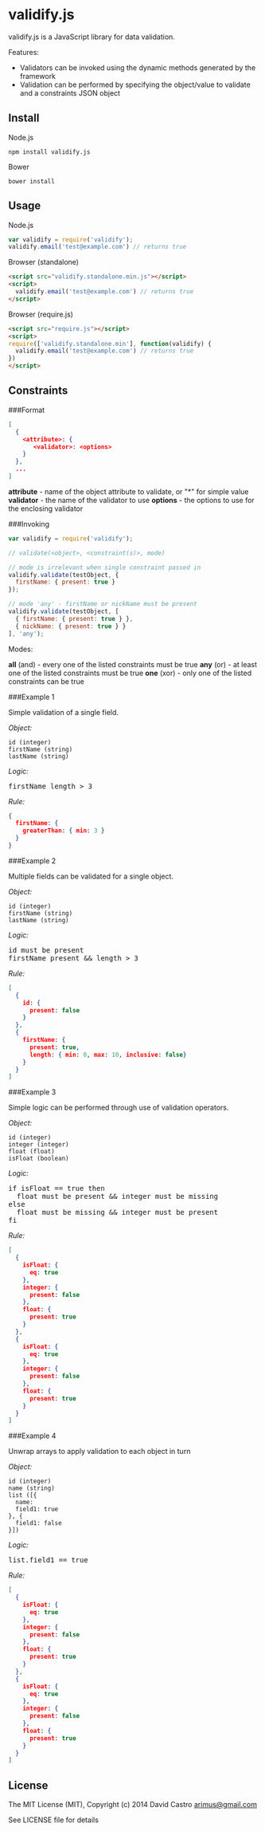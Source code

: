 validify.js
=================
validify.js is a JavaScript library for data validation.  

Features:

 - Validators can be invoked using the dynamic methods generated by the framework
 - Validation can be performed by specifying the object/value to validate and a constraints JSON object


Install
-------

Node.js
```
npm install validify.js
```

Bower
```
bower install
```

Usage
-----

Node.js
```javascript
var validify = require('validify');
validify.email('test@example.com') // returns true
```

Browser (standalone)
```html
<script src="validify.standalone.min.js"></script>
<script>
  validify.email('test@example.com') // returns true
</script>
```

Browser (require.js)
```html
<script src="require.js"></script>
<script>
require(['validify.standalone.min'], function(validify) {
  validify.email('test@example.com') // returns true
})
</script>
```

Constraints
-------------

###Format

```json
[
  {
    <attribute>: {
       <validator>: <options>
    }
  },
  ...
]
```
**attribute** - name of the object attribute to validate, or "*" for simple value
**validator** - the name of the validator to use
**options** - the options to use for the enclosing validator

###Invoking

```javascript
var validify = require('validify');

// validate(<object>, <constraint(s)>, mode)

// mode is irrelevant when single constraint passed in
validify.validate(testObject, {
  firstName: { present: true }
});

// mode 'any' - firstName or nickName must be present
validify.validate(testObject, [
  { firstName: { present: true } },
  { nickName: { present: true } }
], 'any');
```

Modes:

**all** (and) - every one of the listed constraints must be true
**any** (or) - at least one of the listed constraints must be true
**one** (xor) - only one of the listed constraints can be true

###Example 1

Simple validation of a single field.

*Object:*
```
id (integer)
firstName (string)
lastName (string)
```

*Logic:*
<pre>
firstName length > 3
</pre>

*Rule:*
```json
{ 
  firstName: { 
    greaterThan: { min: 3 } 
  } 
}
```

###Example 2

Multiple fields can be validated for a single object.

*Object:*
```
id (integer)
firstName (string)
lastName (string)
```

*Logic:*
<pre>
id must be present
firstName present && length > 3
</pre>

*Rule:*
```json
[
  { 
    id: { 
      present: false 
    } 
  },
  { 
    firstName: { 
      present: true, 
      length: { min: 0, max: 10, inclusive: false}
    }
  }
]
```

###Example 3

Simple logic can be performed through use of validation operators.

*Object:*
```
id (integer)
integer (integer)
float (float)
isFloat (boolean)
```

*Logic:*
<pre>
if isFloat == true then
  float must be present && integer must be missing
else
  float must be missing && integer must be present
fi
</pre>

*Rule:*
```json
[
  {
    isFloat: {
      eq: true
    },
    integer: {
      present: false
    },
    float: {
      present: true
    }
  },
  {
    isFloat: {
      eq: true
    },
    integer: {
      present: false
    },
    float: {
      present: true
    }
  }
]
```

###Example 4

Unwrap arrays to apply validation to each object in turn

*Object:*
```
id (integer)
name (string)
list ([{
  name:
  field1: true
}, {
  field1: false
}])
```

*Logic:*
<pre>
list.field1 == true
</pre>

*Rule:*
```json
[
  {
    isFloat: {
      eq: true
    },
    integer: {
      present: false
    },
    float: {
      present: true
    }
  },
  {
    isFloat: {
      eq: true
    },
    integer: {
      present: false
    },
    float: {
      present: true
    }
  }
]
```

License
-------

The MIT License (MIT), Copyright (c) 2014 David Castro <arimus@gmail.com>

See LICENSE file for details